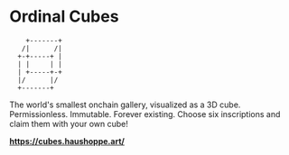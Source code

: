 # Ordinal Cubes

```
    +-------+ 
   /|      /|
  +-+-----+ |
  | |     | |
  | +-----+-+
  |/      |/
  +-------+
```

The world's smallest onchain gallery, visualized as a 3D cube. Permissionless. Immutable. Forever existing. Choose six inscriptions and claim them with your own cube!

**https://cubes.haushoppe.art/**
